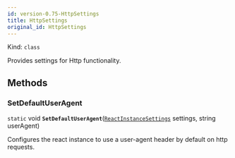 ```yaml
---
id: version-0.75-HttpSettings
title: HttpSettings
original_id: HttpSettings
---
```


Kind: `class`



Provides settings for Http functionality. 



## Methods
### SetDefaultUserAgent
`static` void **`SetDefaultUserAgent`**([`ReactInstanceSettings`](ReactInstanceSettings) settings, string userAgent)

Configures the react instance to use a user-agent header by default on http requests.




